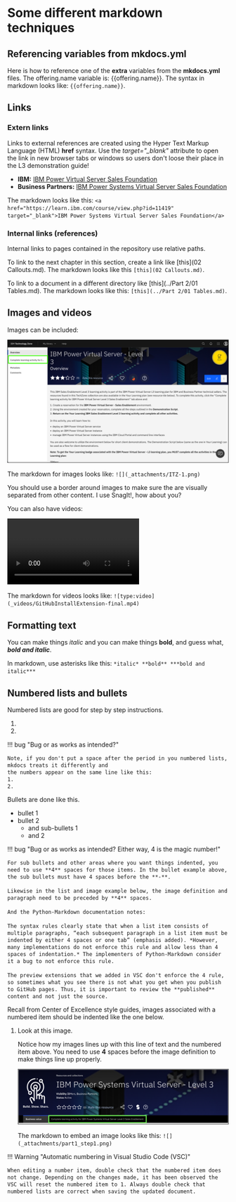 # Some different markdown techniques

## Referencing variables from mkdocs.yml

Here is how to reference one of the **extra** variables from the **mkdocs.yml** files. The offering.name variable is: {{offering.name}}. The syntax in markdown looks like: ```{{offering.name}}```.

## Links

### Extern links

Links to external references are created using the Hyper Text Markup Language (HTML) **href** syntax. Use the *target="_blank"* attribute to open the link in new browser tabs or windows so users don't loose their place in the L3 demonstration guide!

- **IBM:** <a href="https://yourlearning.ibm.com/activity/PLAN-4E64FE2FDBF0" target="_blank">IBM Power Virtual Server Sales Foundation</a>
- **Business Partners:** <a href="https://learn.ibm.com/course/view.php?id=11419" target="_blank">IBM Power Systems Virtual Server Sales Foundation</a>

The markdown looks like this: ```<a href="https://learn.ibm.com/course/view.php?id=11419" target="_blank">IBM Power Systems Virtual Server Sales Foundation</a>```


### Internal links (references)

Internal links to pages contained in the repository use relative paths. 

To link to the next chapter in this section, create a link like [this](02 Callouts.md). 
The markdown looks like this ```[this](02 Callouts.md)```. 

To link to a document in a different directory like [this](../Part 2/01 Tables.md). 
The markdown looks like this: ```[this](../Part 2/01 Tables.md)```.

## Images and videos

Images can be included:

![](_attachments/ITZ-1.png)

The markdown for images looks like: ```![](_attachments/ITZ-1.png)```

You should use a border around images to make sure the are visually separated from other content. I use SnagIt!, how about you?

You can also have videos:

![type:video](_videos/GitHubInstallExtension-final.mp4)

The markdown for videos looks like: ```![type:video](_videos/GitHubInstallExtension-final.mp4)```


## Formatting text

You can make things *italic* and you can make things **bold**, and guess what, ***bold and italic***. 

In markdown, use asterisks like this: ```*italic* **bold** ***bold and italic***```

## Numbered lists and bullets

Numbered lists are good for step by step instructions.

1. 
2. 

!!! bug "Bug or as works as intended?"

    Note, if you don't put a space after the period in you numbered lists, mkdocs treats it differently and
    the numbers appear on the same line like this:
    1.
    2.


Bullets are done like this.

- bullet 1 
- bullet 2 
    - and sub-bullets 1 
    - and 2 

!!! bug "Bug or as works as intended? Either way, 4 is the magic number!"

    For sub bullets and other areas where you want things indented, you need to use **4** spaces for those items. In the bullet example above, the sub bullets must have 4 spaces before the **-**. 

    Likewise in the list and image example below, the image definition and paragraph need to be preceded by **4** spaces.

    And the Python-Markdown documentation notes:

    The syntax rules clearly state that when a list item consists of multiple paragraphs, “each subsequent paragraph in a list item must be indented by either 4 spaces or one tab” (emphasis added). *However, many implementations do not enforce this rule and allow less than 4 spaces of indentation.* The implementers of Python-Markdown consider it a bug to not enforce this rule.

    The preview extensions that we added in VSC don't enforce the 4 rule, so sometimes what you see there is not what you get when you publish to GitHub pages. Thus, it is important to review the **published** content and not just the source.


Recall from Center of Excellence style guides, images associated with a numbered item should be indented like the one below.

1. Look at this image.

    Notice how my images lines up with this line of text and the numbered item above. You need to use **4** spaces before the image definition to make things line up properly.

    ![](_attachments/part1_step1.png)

    The markdown to embed an image looks like this: ```![](_attachments/part1_step1.png)```

!!! Warning "Automatic numbering in Visual Studio Code (VSC)"

    When editing a number item, double check that the numbered item does not change. Depending on the changes made, it has been observed the VSC will reset the numbered item to 1. Always double check that numbered lists are correct when saving the updated document.